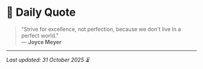 # 📜 Daily Quote

> "Strive for excellence, not perfection, because we don't live in a perfect world."  
> — **Joyce Meyer**

---

_Last updated: 31 October 2025 ⏳_
